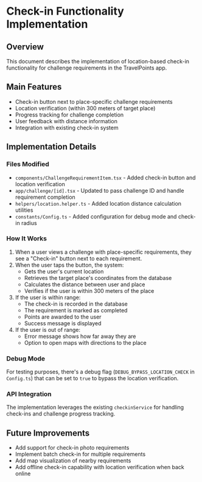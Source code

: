 # Check-in Functionality Implementation

## Overview
This document describes the implementation of location-based check-in functionality for challenge requirements in the TravelPoints app.

## Main Features
- Check-in button next to place-specific challenge requirements
- Location verification (within 300 meters of target place)
- Progress tracking for challenge completion
- User feedback with distance information
- Integration with existing check-in system

## Implementation Details

### Files Modified
- `components/ChallengeRequirementItem.tsx` - Added check-in button and location verification
- `app/challenge/[id].tsx` - Updated to pass challenge ID and handle requirement completion
- `helpers/location.helper.ts` - Added location distance calculation utilities
- `constants/Config.ts` - Added configuration for debug mode and check-in radius

### How It Works
1. When a user views a challenge with place-specific requirements, they see a "Check-in" button next to each requirement.
2. When the user taps the button, the system:
   - Gets the user's current location
   - Retrieves the target place's coordinates from the database
   - Calculates the distance between user and place
   - Verifies if the user is within 300 meters of the place
3. If the user is within range:
   - The check-in is recorded in the database
   - The requirement is marked as completed
   - Points are awarded to the user
   - Success message is displayed
4. If the user is out of range:
   - Error message shows how far away they are
   - Option to open maps with directions to the place

### Debug Mode
For testing purposes, there's a debug flag (`DEBUG_BYPASS_LOCATION_CHECK` in `Config.ts`) that can be set to `true` to bypass the location verification.

### API Integration
The implementation leverages the existing `checkinService` for handling check-ins and challenge progress tracking.

## Future Improvements
- Add support for check-in photo requirements
- Implement batch check-in for multiple requirements
- Add map visualization of nearby requirements
- Add offline check-in capability with location verification when back online

